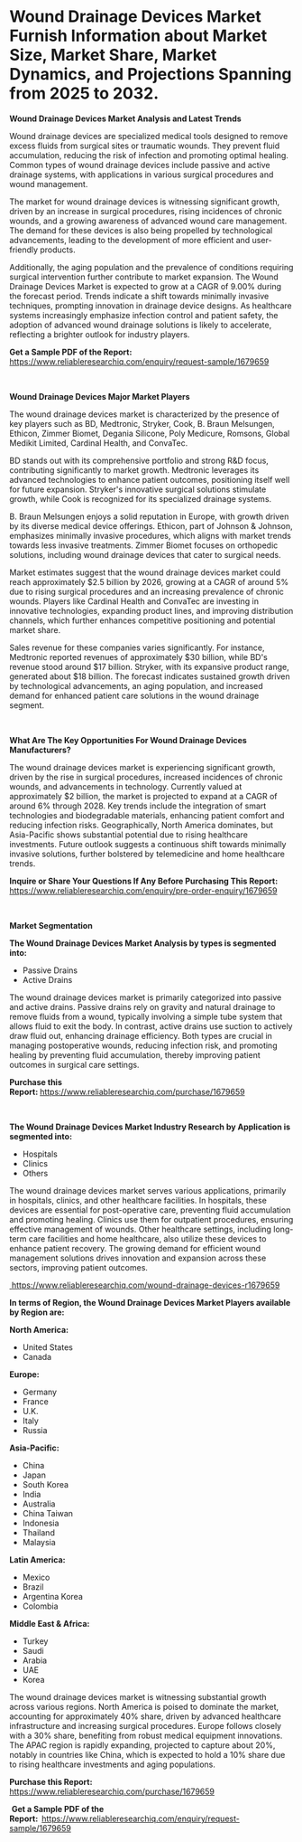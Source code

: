 <p><h1>Wound Drainage Devices Market Furnish Information about Market Size, Market Share, Market Dynamics, and Projections Spanning from 2025 to 2032.</h1></p><p><strong>Wound Drainage Devices Market Analysis and Latest Trends</strong></p>
<p><p>Wound drainage devices are specialized medical tools designed to remove excess fluids from surgical sites or traumatic wounds. They prevent fluid accumulation, reducing the risk of infection and promoting optimal healing. Common types of wound drainage devices include passive and active drainage systems, with applications in various surgical procedures and wound management.</p><p>The market for wound drainage devices is witnessing significant growth, driven by an increase in surgical procedures, rising incidences of chronic wounds, and a growing awareness of advanced wound care management. The demand for these devices is also being propelled by technological advancements, leading to the development of more efficient and user-friendly products. </p><p>Additionally, the aging population and the prevalence of conditions requiring surgical intervention further contribute to market expansion. The Wound Drainage Devices Market is expected to grow at a CAGR of 9.00% during the forecast period. Trends indicate a shift towards minimally invasive techniques, prompting innovation in drainage device designs. As healthcare systems increasingly emphasize infection control and patient safety, the adoption of advanced wound drainage solutions is likely to accelerate, reflecting a brighter outlook for industry players.</p></p>
<p><strong>Get a Sample PDF of the Report:&nbsp;</strong> <a href="https://www.reliableresearchiq.com/enquiry/request-sample/1679659?utm_campaign=1129&utm_medium=2&utm_source=Github&utm_content=ia&utm_term=13042025&utm_id=wound-drainage-devices">https://www.reliableresearchiq.com/enquiry/request-sample/1679659</a></p>
<p>&nbsp;</p>
<p><strong>Wound Drainage Devices Major Market Players</strong></p>
<p><p>The wound drainage devices market is characterized by the presence of key players such as BD, Medtronic, Stryker, Cook, B. Braun Melsungen, Ethicon, Zimmer Biomet, Degania Silicone, Poly Medicure, Romsons, Global Medikit Limited, Cardinal Health, and ConvaTec. </p><p>BD stands out with its comprehensive portfolio and strong R&D focus, contributing significantly to market growth. Medtronic leverages its advanced technologies to enhance patient outcomes, positioning itself well for future expansion. Stryker's innovative surgical solutions stimulate growth, while Cook is recognized for its specialized drainage systems.</p><p>B. Braun Melsungen enjoys a solid reputation in Europe, with growth driven by its diverse medical device offerings. Ethicon, part of Johnson & Johnson, emphasizes minimally invasive procedures, which aligns with market trends towards less invasive treatments. Zimmer Biomet focuses on orthopedic solutions, including wound drainage devices that cater to surgical needs.</p><p>Market estimates suggest that the wound drainage devices market could reach approximately $2.5 billion by 2026, growing at a CAGR of around 5% due to rising surgical procedures and an increasing prevalence of chronic wounds. Players like Cardinal Health and ConvaTec are investing in innovative technologies, expanding product lines, and improving distribution channels, which further enhances competitive positioning and potential market share.</p><p>Sales revenue for these companies varies significantly. For instance, Medtronic reported revenues of approximately $30 billion, while BD's revenue stood around $17 billion. Stryker, with its expansive product range, generated about $18 billion. The forecast indicates sustained growth driven by technological advancements, an aging population, and increased demand for enhanced patient care solutions in the wound drainage segment.</p></p>
<p>&nbsp;</p>
<p><strong>What Are The Key Opportunities For Wound Drainage Devices Manufacturers?</strong></p>
<p><p>The wound drainage devices market is experiencing significant growth, driven by the rise in surgical procedures, increased incidences of chronic wounds, and advancements in technology. Currently valued at approximately $2 billion, the market is projected to expand at a CAGR of around 6% through 2028. Key trends include the integration of smart technologies and biodegradable materials, enhancing patient comfort and reducing infection risks. Geographically, North America dominates, but Asia-Pacific shows substantial potential due to rising healthcare investments. Future outlook suggests a continuous shift towards minimally invasive solutions, further bolstered by telemedicine and home healthcare trends.</p></p>
<p><strong>Inquire or Share Your Questions If Any Before Purchasing This Report:</strong> <a href="https://www.reliableresearchiq.com/enquiry/pre-order-enquiry/1679659?utm_campaign=1129&utm_medium=2&utm_source=Github&utm_content=ia&utm_term=13042025&utm_id=wound-drainage-devices">https://www.reliableresearchiq.com/enquiry/pre-order-enquiry/1679659</a></p>
<p>&nbsp;</p>
<p><strong>Market Segmentation</strong></p>
<p><strong>The Wound Drainage Devices Market Analysis by types is segmented into:</strong></p>
<p><ul><li>Passive Drains</li><li>Active Drains</li></ul></p>
<p><p>The wound drainage devices market is primarily categorized into passive and active drains. Passive drains rely on gravity and natural drainage to remove fluids from a wound, typically involving a simple tube system that allows fluid to exit the body. In contrast, active drains use suction to actively draw fluid out, enhancing drainage efficiency. Both types are crucial in managing postoperative wounds, reducing infection risk, and promoting healing by preventing fluid accumulation, thereby improving patient outcomes in surgical care settings.</p></p>
<p><strong>Purchase this Report:&nbsp;</strong><a href="https://www.reliableresearchiq.com/purchase/1679659?utm_campaign=1129&utm_medium=2&utm_source=Github&utm_content=ia&utm_term=13042025&utm_id=wound-drainage-devices">https://www.reliableresearchiq.com/purchase/1679659</a></p>
<p>&nbsp;</p>
<p><strong>The Wound Drainage Devices Market Industry Research by Application is segmented into:</strong></p>
<p><ul><li>Hospitals</li><li>Clinics</li><li>Others</li></ul></p>
<p><p>The wound drainage devices market serves various applications, primarily in hospitals, clinics, and other healthcare facilities. In hospitals, these devices are essential for post-operative care, preventing fluid accumulation and promoting healing. Clinics use them for outpatient procedures, ensuring effective management of wounds. Other healthcare settings, including long-term care facilities and home healthcare, also utilize these devices to enhance patient recovery. The growing demand for efficient wound management solutions drives innovation and expansion across these sectors, improving patient outcomes.</p></p>
<p><a href="https://www.reliableresearchiq.com/wound-drainage-devices-r1679659?utm_campaign=1129&utm_medium=2&utm_source=Github&utm_content=ia&utm_term=13042025&utm_id=wound-drainage-devices">&nbsp;https://www.reliableresearchiq.com/wound-drainage-devices-r1679659</a></p>
<p><strong>In terms of Region, the Wound Drainage Devices Market Players available by Region are:</strong></p>
<p>
    <p> <strong> North America: </strong>
        <ul>
            <li>United States</li>
            <li>Canada</li>
        </ul>
        </p> 
    <p> <strong> Europe: </strong>
        <ul>
            <li>Germany</li>
            <li>France</li>
            <li>U.K.</li>
            <li>Italy</li>
            <li>Russia</li>
        </ul>
        </p> 
    <p> <strong> Asia-Pacific: </strong>
        <ul>
            <li>China</li>
            <li>Japan</li>
            <li>South Korea</li>
            <li>India</li>
            <li>Australia</li>
            <li>China Taiwan</li>
            <li>Indonesia</li>
            <li>Thailand</li>
            <li>Malaysia</li>
        </ul>
        </p> 
    <p> <strong> Latin America: </strong>
        <ul>
            <li>Mexico</li>
            <li>Brazil</li>
            <li>Argentina Korea</li>
            <li>Colombia</li>
        </ul>
        </p> 
    <p> <strong> Middle East & Africa: </strong>
        <ul>
            <li>Turkey</li>
            <li>Saudi</li>
            <li>Arabia</li>
            <li>UAE</li>
            <li>Korea</li>
        </ul>
    </p>
    </p>
<p><p>The wound drainage devices market is witnessing substantial growth across various regions. North America is poised to dominate the market, accounting for approximately 40% share, driven by advanced healthcare infrastructure and increasing surgical procedures. Europe follows closely with a 30% share, benefiting from robust medical equipment innovations. The APAC region is rapidly expanding, projected to capture about 20%, notably in countries like China, which is expected to hold a 10% share due to rising healthcare investments and aging populations.</p></p>
<p><strong>Purchase this Report: </strong><a href="https://www.reliableresearchiq.com/purchase/1679659?utm_campaign=1129&utm_medium=2&utm_source=Github&utm_content=ia&utm_term=13042025&utm_id=wound-drainage-devices">https://www.reliableresearchiq.com/purchase/1679659</a></p>
<p>&nbsp;<strong>Get a Sample PDF of the Report:&nbsp;&nbsp;</strong><a href="https://www.reliableresearchiq.com/enquiry/request-sample/1679659?utm_campaign=1129&utm_medium=2&utm_source=Github&utm_content=ia&utm_term=13042025&utm_id=wound-drainage-devices">https://www.reliableresearchiq.com/enquiry/request-sample/1679659</a></p>
<p><strong></strong></p>
<p><p></p><p></p><p></p></p>